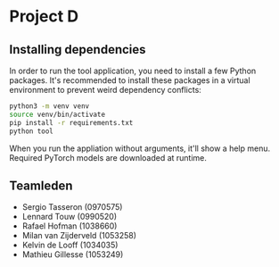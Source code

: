 # Project D

## Installing dependencies

In order to run the tool application, you need to install a few Python packages. It's recommended to install these packages in a virtual environment to prevent weird dependency conflicts:

```sh
python3 -m venv venv
source venv/bin/activate
pip install -r requirements.txt
python tool
```

When you run the appliation without arguments, it'll show a help menu. Required PyTorch models are downloaded at runtime.

## Teamleden

* Sergio Tasseron (0970575)
* Lennard Touw (0990520)
* Rafael Hofman (1038660)
* Milan van Zijderveld (1053258)
* Kelvin de Looff (1034035)
* Mathieu Gillesse (1053249)
